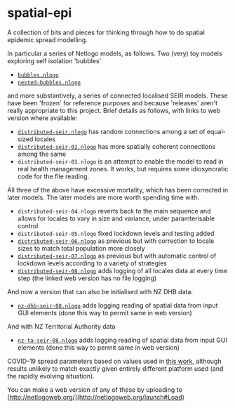 # spatial-epi
A collection of bits and pieces for thinking through how to do spatial epidemic spread modelling.

In particular a series of Netlogo models, as follows. Two (very) toy models exploring self isolation 'bubbles'
+ [`bubbles.nlogo`](http://southosullivan.com/misc/bubbles.html)
+ [`nested-bubbles.nlogo`](http://southosullivan.com/misc/nested-bubbles.html)

and more substantively, a series of connected localised SEIR models. These have been 'frozen' for reference purposes and because 'releases' aren't really appropriate to this project. Brief details as follows, with links to web version where available:
+ [`distributed-seir.nlogo`](http://southosullivan.com/misc/distributed-seir.html) has random connections among a set of equal-sized locales
+ [`distributed-seir-02.nlogo`](http://southosullivan.com/misc/distributed-seir-02.html) has more spatially coherent connections among the same
+ `distributed-seir-03.nlogo` is an attempt to enable the model to read in real health management zones. It works, but requires some idiosyncratic code for the file reading.

All three of the above have excessive mortality, which has been corrected in later models. The later models are more worth spending time with.
+ `distributed-seir-04.nlogo` reverts back to the main sequence and allows for locales to vary in size and variance, under paramterisable control
+ `distributed-seir-05.nlogo` fixed lockdown levels and testing added
+ [`distributed-seir-06.nlogo`](http://southosullivan.com/misc/distributed-seir-06.html) as previous but with correction to locale sizes to match total population more closely
+ [`distributed-seir-07.nlogo`](http://southosullivan.com/misc/distributed-seir-07.html) as previous but with automatic control of lockdown levels according to a variety of strategies
+ [`distributed-seir-08.nlogo`](http://southosullivan.com/misc/distributed-seir-08-web.html) adds logging of all locales data at every time step (the linked web version has no file logging)

And now a version that can also be initialised with NZ DHB data:
+ [`nz-dhb-seir-08.nlogo`](http://southosullivan.com/misc/nz-dhb-seir-08-web.html) adds logging reading of spatial data from input GUI elements (done this way to permit same in web version)

And with NZ Territorial Authority data
+ [`nz-ta-seir-08.nlogo`](http://southosullivan.com/misc/nz-ta-seir-08-web.html) adds logging reading of spatial data from input GUI elements (done this way to permit same in web version)

COVID-19 spread parameters based on values used in [this work](https://cpb-ap-se2.wpmucdn.com/blogs.auckland.ac.nz/dist/d/75/files/2017/01/Supression-and-Mitigation-Strategies-New-Zealand-TPM-1.pdf), although results unlikely to match exactly given entirely different platform used (and the rapidly evolving situation).

You can make a web version of any of these by uploading to [http://netlogoweb.org/](http://netlogoweb.org/launch#Load)
